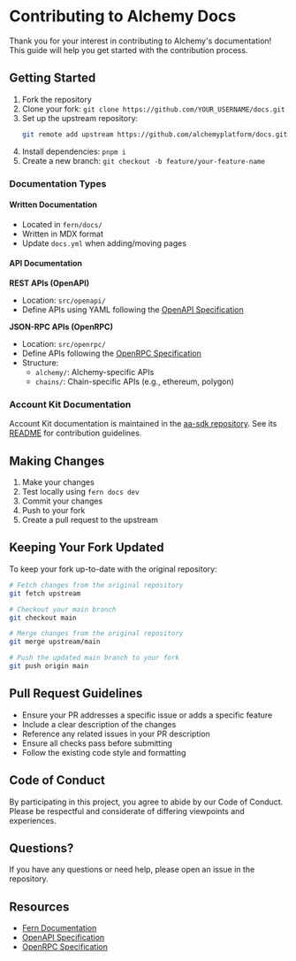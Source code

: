 # Contributing to Alchemy Docs

Thank you for your interest in contributing to Alchemy's documentation! This guide will help you get started with the contribution process.

## Getting Started

1. Fork the repository
2. Clone your fork: `git clone https://github.com/YOUR_USERNAME/docs.git`
3. Set up the upstream repository:
   ```bash
   git remote add upstream https://github.com/alchemyplatform/docs.git
   ```
4. Install dependencies: `pnpm i`
5. Create a new branch: `git checkout -b feature/your-feature-name`

### Documentation Types

#### Written Documentation

- Located in `fern/docs/`
- Written in MDX format
- Update `docs.yml` when adding/moving pages

#### API Documentation

**REST APIs (OpenAPI)**

- Location: `src/openapi/`
- Define APIs using YAML following the [OpenAPI Specification](https://spec.openapis.org/oas/latest.html)

**JSON-RPC APIs (OpenRPC)**

- Location: `src/openrpc/`
- Define APIs following the [OpenRPC Specification](https://spec.open-rpc.org/)
- Structure:
  - `alchemy/`: Alchemy-specific APIs
  - `chains/`: Chain-specific APIs (e.g., ethereum, polygon)

### Account Kit Documentation

Account Kit documentation is maintained in the [aa-sdk repository](https://github.com/alchemyplatform/aa-sdk). See its [README](https://github.com/alchemyplatform/aa-sdk/blob/ds/fern-compatible-docs/docs/README.md) for contribution guidelines.

## Making Changes

1. Make your changes
2. Test locally using `fern docs dev`
3. Commit your changes
4. Push to your fork
5. Create a pull request to the upstream

## Keeping Your Fork Updated

To keep your fork up-to-date with the original repository:

```bash
# Fetch changes from the original repository
git fetch upstream

# Checkout your main branch
git checkout main

# Merge changes from the original repository
git merge upstream/main

# Push the updated main branch to your fork
git push origin main
```

## Pull Request Guidelines

- Ensure your PR addresses a specific issue or adds a specific feature
- Include a clear description of the changes
- Reference any related issues in your PR description
- Ensure all checks pass before submitting
- Follow the existing code style and formatting

## Code of Conduct

By participating in this project, you agree to abide by our Code of Conduct. Please be respectful and considerate of differing viewpoints and experiences.

## Questions?

If you have any questions or need help, please open an issue in the repository.

## Resources

- [Fern Documentation](https://buildwithfern.com/learn)
- [OpenAPI Specification](https://swagger.io/specification/)
- [OpenRPC Specification](https://spec.open-rpc.org/)
